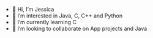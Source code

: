 - 👋 Hi, I’m Jessica
- 👀 I’m interested in Java, C, C++ and Python
- 🌱 I’m currently learning C
- 💞️ I’m looking to collaborate on App projects and Java 
<!---
Jessmach/Jessmach is a ✨ special ✨ repository because its `README.md` (this file) appears on your GitHub profile.
You can click the Preview link to take a look at your changes.
--->
